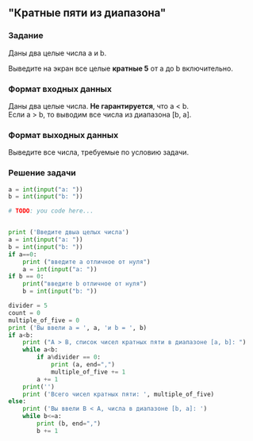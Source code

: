 ## "Кратные пяти из диапазона"

### Задание

Даны два целые числа a и b.

Выведите на экран все целые **кратные 5** от a до b включительно.

### Формат входных данных

Даны два целые числа. **Не гарантируется**, что a < b. \
Если a > b, то выводим все числа из диапазона [b, a].

### Формат выходных данных

Выведите все числа, требуемые по условию задачи.

### Решение задачи

```python
a = int(input("a: "))
b = int(input("b: "))

# TODO: you code here...


print ('Введите двыа целых числа')
a = int(input("a: "))
b = int(input("b: "))
if a==0:
    print ("введите а отличное от нуля")
    a = int(input("a: "))
if b == 0:
    print("введите b отличное от нуля")
    b = int(input("b: "))

divider = 5
count = 0
multiple_of_five = 0
print ('Вы ввели а = ', a, 'и b = ', b)
if a<b:
    print ("A > B, список чисел кратных пяти в диапазоне [a, b]: ")
    while a<b:
        if a%divider == 0:
            print (a, end=",")
            multiple_of_five += 1
        a += 1
    print('')
    print ('Всего чисел кратных пяти: ', multiple_of_five)
else:
    print ('Вы ввели B < A, числа в диапазоне [b, a]: ')
    while b<=a:
        print (b, end=",")
        b += 1
